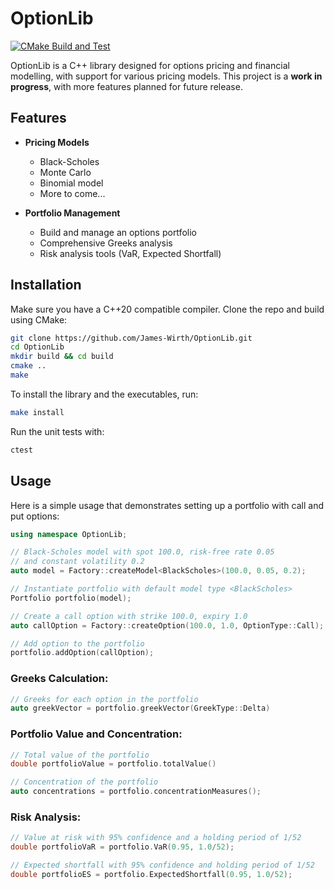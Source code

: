 # OptionLib

[![CMake Build and Test](https://github.com/James-Wirth/OptionLib/actions/workflows/ci.yml/badge.svg)](https://github.com/James-Wirth/OptionLib/actions/workflows/ci.yml)

OptionLib is a C++ library designed for options pricing and financial modelling, with support for various pricing models. This project is a **work in progress**, with more features planned for future release.

## Features

- **Pricing Models**
  - Black-Scholes
  - Monte Carlo
  - Binomial model
  - More to come...

- **Portfolio Management**
  - Build and manage an options portfolio
  - Comprehensive Greeks analysis
  - Risk analysis tools (VaR, Expected Shortfall)
 
## Installation

Make sure you have a C++20 compatible compiler. Clone the repo and build using CMake:

```bash
git clone https://github.com/James-Wirth/OptionLib.git
cd OptionLib
mkdir build && cd build
cmake ..
make
```

To install the library and the executables, run:

```bash
make install
```

Run the unit tests with:

```bash
ctest
```

## Usage

Here is a simple usage that demonstrates setting up a portfolio with call and put options:

```cpp
using namespace OptionLib;

// Black-Scholes model with spot 100.0, risk-free rate 0.05
// and constant volatility 0.2
auto model = Factory::createModel<BlackScholes>(100.0, 0.05, 0.2);

// Instantiate portfolio with default model type <BlackScholes>
Portfolio portfolio(model);

// Create a call option with strike 100.0, expiry 1.0
auto callOption = Factory::createOption(100.0, 1.0, OptionType::Call);

// Add option to the portfolio
portfolio.addOption(callOption);
```

### Greeks Calculation:

```cpp
// Greeks for each option in the portfolio
auto greekVector = portfolio.greekVector(GreekType::Delta)
```

### Portfolio Value and Concentration:

```cpp
// Total value of the portfolio
double portfolioValue = portfolio.totalValue()

// Concentration of the portfolio
auto concentrations = portfolio.concentrationMeasures();
```

### Risk Analysis:

```cpp
// Value at risk with 95% confidence and a holding period of 1/52
double portfolioVaR = portfolio.VaR(0.95, 1.0/52);

// Expected shortfall with 95% confidence and holding period of 1/52
double portfolioES = portfolio.ExpectedShortfall(0.95, 1.0/52);
```




